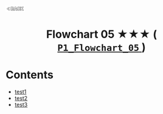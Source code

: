 <p align="left">
  <a href="../README.md">
    <img src="../../Z99-OTHERS/00-common/00-back.png" style="width:10%">
  </a>
</p>

<div align="center">
  <h1>
    Flowchart 05 ★★★ (
      <a href="https://drive.google.com/file/d/1T8XUIE2KrZdtBEJe03U3azGay_2ETvbN/view?usp=drive_link">
        <code>P1_Flowchart_05</code>
      </a>
    )
  </h1>
</div>

# Contents

-   [test1]()
-   [test2]()
-   [test3]()
